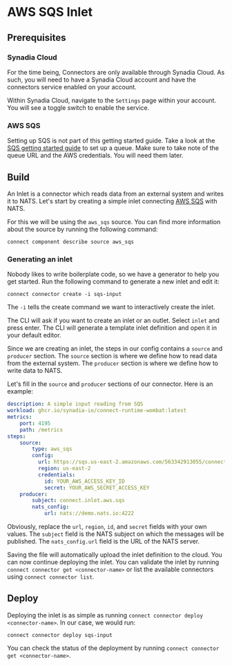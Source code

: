 # AWS SQS Inlet

## Prerequisites
### Synadia Cloud
For the time being, Connectors are only available through Synadia Cloud. As such, you will need to have a Synadia Cloud
account and have the connectors service enabled on your account.

Within Synadia Cloud, navigate to the `Settings` page within your account. You will see a toggle switch to enable the
service.

### AWS SQS
Setting up SQS is not part of this getting started guide. Take a look at the
[SQS getting started guide](https://aws.amazon.com/sqs/getting-started/) to set up a queue. Make sure to take note of
the queue URL and the AWS credentials. You will need them later.

## Build
An Inlet is a connector which reads data from an external system and writes it to NATS. Let's start by creating a
simple inlet connecting [AWS SQS](https://aws.amazon.com/sqs/) with NATS.

For this we will be using the `aws_sqs` source. You can find more information about the source by running the following
command:
```shell
connect component describe source aws_sqs
```

### Generating an inlet
Nobody likes to write boilerplate code, so we have a generator to help you get started. Run the following command to
generate a new inlet and edit it:

```shell
connect connector create -i sqs-input
```
The `-i` tells the create command we want to interactively create the inlet.

The CLI will ask if you want to create an inlet or an outlet. Select `inlet` and press enter. The CLI will generate a
template inlet definition and open it in your default editor.

Since we are creating an inlet, the steps in our config contains a `source` and `producer` section. The `source`
section is where we define how to read data from the external system. The `producer` section is where we define how to
write data to NATS.

Let's fill in the `source` and `producer` sections of our connector. Here is an example:

```yaml
description: A simple input reading from SQS
workload: ghcr.io/synadia-io/connect-runtime-wombat:latest
metrics:
    port: 4195
    path: /metrics
steps:
    source:
        type: aws_sqs
        config:
          url: https://sqs.us-east-2.amazonaws.com/563342913055/connect-test-1
          region: us-east-2
          credentials:
            id: YOUR_AWS_ACCESS_KEY_ID
            secret: YOUR_AWS_SECRET_ACCESS_KEY
    producer:
        subject: connect.inlet.aws.sqs
        nats_config:
            url: nats://demo.nats.io:4222
```

Obviously, replace the `url`, `region`, `id`, and `secret` fields with your own values. The `subject` field is the
NATS subject on which the messages will be published. The `nats_config.url` field is the URL of the NATS server.

Saving the file will automatically upload the inlet definition to the cloud. You can now continue deploying the inlet.
You can validate the inlet by running `connect connector get <connector-name>` or list the available connectors using
`connect connector list`.

## Deploy
Deploying the inlet is as simple as running `connect connector deploy <connector-name>`. In our case, we would run:

```shell
connect connector deploy sqs-input
```

You can check the status of the deployment by running `connect connector get <connector-name>`.
